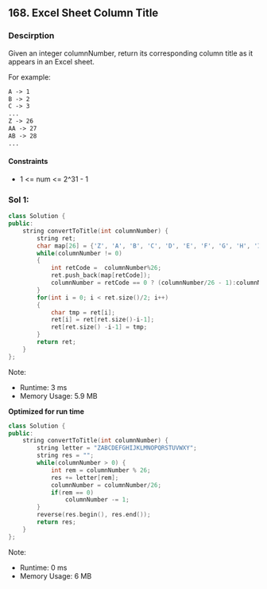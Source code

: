 ## 168. Excel Sheet Column Title

### Descirption 
Given an integer columnNumber, return its corresponding column title as it appears in an Excel sheet.

For example:
```html
A -> 1
B -> 2
C -> 3
...
Z -> 26
AA -> 27
AB -> 28 
...
```
#### Constraints
- 1 <= num <= 2^31 - 1

### Sol 1:

```C++
class Solution {
public:
    string convertToTitle(int columnNumber) {
        string ret;
        char map[26] = {'Z', 'A', 'B', 'C', 'D', 'E', 'F', 'G', 'H', 'I', 'J', 'K', 'L', 'M', 'N', 'O', 'P', 'Q', 'R', 'S', 'T', 'U', 'V', 'W', 'X', 'Y'};
        while(columnNumber != 0)
        {
            int retCode =  columnNumber%26;
            ret.push_back(map[retCode]);
            columnNumber = retCode == 0 ? (columnNumber/26 - 1):columnNumber/26;
        }
        for(int i = 0; i < ret.size()/2; i++)
        {
            char tmp = ret[i];
            ret[i] = ret[ret.size()-i-1];
            ret[ret.size() -i-1] = tmp;
        }    
        return ret;
    }
};
```
Note:
- Runtime: 3 ms
- Memory Usage: 5.9 MB

**Optimized for run time**
```C++
class Solution {
public:
    string convertToTitle(int columnNumber) {
        string letter = "ZABCDEFGHIJKLMNOPQRSTUVWXY";
        string res = "";
        while(columnNumber > 0) {
            int rem = columnNumber % 26;
            res += letter[rem];
            columnNumber = columnNumber/26;
            if(rem == 0)
                columnNumber -= 1;
        }
        reverse(res.begin(), res.end());
        return res;
    }
};
```
Note:
- Runtime: 0 ms
- Memory Usage: 6 MB